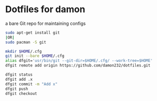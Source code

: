 # Dotfiles for damon
a bare Git repo for maintaining configs 

```bash
sudo apt-get install git 
|OR|
sudo pacman -S git 
```

```bash 
mkdir $HOME/.cfg
git init --bare $HOME/.cfg
alias dfgit='usr/bin/git --git-dir=$HOME/.cfg/ --work-tree=$HOME'
dfgit remote add origin https://github.com/damon232/dotfiles.git 
```
 
```bash 
dfgit status 
dfgit add .x
dfgit commit -m "Add x"
dfgit push 
dfgit checkout 
```
